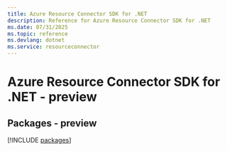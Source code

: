 ```yaml
---
title: Azure Resource Connector SDK for .NET
description: Reference for Azure Resource Connector SDK for .NET
ms.date: 07/31/2025
ms.topic: reference
ms.devlang: dotnet
ms.service: resourceconnector
---
```

# Azure Resource Connector SDK for .NET - preview
## Packages - preview
[!INCLUDE [packages](resource-connector-index.md)]